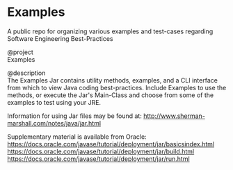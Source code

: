 # Examples
A public repo for organizing various examples and test-cases regarding Software Engineering Best-Practices


@project       
Examples
 
@description     
The Examples Jar contains utility methods, examples, and a CLI interface from which to view Java coding best-practices. Include Examples to use the methods, or execute the Jar's Main-Class and choose from some of the examples to test using your JRE. 

Information for using Jar files may be found at: http://www.sherman-marshall.com/notes/java/jar.html

Supplementary material is available from Oracle: 
https://docs.oracle.com/javase/tutorial/deployment/jar/basicsindex.html
https://docs.oracle.com/javase/tutorial/deployment/jar/build.html
https://docs.oracle.com/javase/tutorial/deployment/jar/run.html
 
